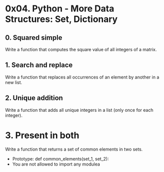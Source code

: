 # 0x04. Python - More Data Structures: Set, Dictionary
## 0. Squared simple 
Write a function that computes the square value of all integers of a matrix.
## 1. Search and replace
Write a function that replaces all occurrences of an element by another in a new list.
## 2. Unique addition
Write a function that adds all unique integers in a list (only once for each integer).
# 3. Present in both
Write a function that returns a set of common elements in two sets.

* Prototype: def common_elements(set_1, set_2):
* You are not allowed to import any modulea
